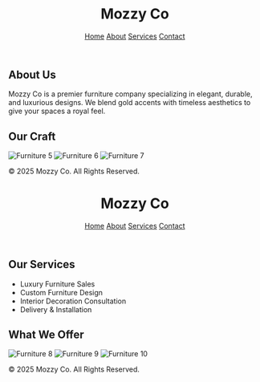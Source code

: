 <!--  index.html (Home Page) ===================<!DOCTYPE html><html lang="en"> <head>   <meta charset="UTF-8">   <meta name="viewport" content="width=device-width, initial-scale=1.0">   <title>Mozzy Co - Home</title>   <link rel="stylesheet" href="style.css"> </head> <body>   <header>     <h1 class="logo">Mozzy Co</h1>     <nav>       <a href="index.html">Home</a>       <a href="about.html">About</a>       <a href="services.html">Services</a>       <a href="contact.html">Contact</a>     </nav>   </header>  <section class="hero">     <h2>Welcome to Mozzy Co</h2>     <p>Luxury Furniture. Golden Elegance. Timeless Designs.</p>   </section>  <section class="gallery">     <h2>Our Signature Pieces</h2>     <div class="grid">       <img src="https://source.unsplash.com/400x300/?luxury-furniture" alt="Furniture 1">       <img src="https://source.unsplash.com/400x300/?sofa" alt="Furniture 2">       <img src="https://source.unsplash.com/400x300/?chair" alt="Furniture 3">       <img src="https://source.unsplash.com/400x300/?table" alt="Furniture 4">     </div>   </section>  <footer>     <p>© 2025 Mozzy Co. All Rights Reserved.</p>   </footer> </body> </html><!-- ======================= about.html (About Us Page) ======================= --><!DOCTYPE html><html lang="en"> <head>   <meta charset="UTF-8">   <meta name="viewport" content="width=device-width, initial-scale=1.0">   <title>Mozzy Co - About</title>   <link rel="stylesheet" href="style.css"> </head> <body>   <header>     <h1 class="logo">Mozzy Co</h1>     <nav>       <a href="index.html">Home</a>       <a href="about.html">About</a>       <a href="services.html">Services</a>       <a href="contact.html">Contact</a>     </nav>   </header>  <section class="content">     <h2>About Us</h2>     <p>Mozzy Co is a premier furniture company specializing in elegant, durable, and luxurious designs. We blend gold accents with timeless aesthetics to give your spaces a royal feel.</p>   </section>  <section class="gallery">     <h2>Our Craft</h2>     <div class="grid">       <img src="https://source.unsplash.com/400x300/?modern-furniture" alt="Furniture 5">       <img src="https://source.unsplash.com/400x300/?wooden-chair" alt="Furniture 6">       <img src="https://source.unsplash.com/400x300/?interior-design" alt="Furniture 7">     </div>   </section>  <footer>     <p>© 2025 Mozzy Co. All Rights Reserved.</p>   </footer> </body> </html><!-- ======================= services.html (Services Page) ======================= --><!DOCTYPE html><html lang="en"> <head>   <meta charset="UTF-8">   <meta name="viewport" content="width=device-width, initial-scale=1.0">   <title>Mozzy Co - Services</title>   <link rel="stylesheet" href="style.css"> </head> <body>   <header>     <h1 class="logo">Mozzy Co</h1>     <nav>       <a href="index.html">Home</a>       <a href="about.html">About</a>       <a href="services.html">Services</a>       <a href="contact.html">Contact</a>     </nav>   </header>  <section class="content">     <h2>Our Services</h2>     <ul>       <li>Luxury Furniture Sales</li>       <li>Custom Furniture Design</li>       <li>Interior Decoration Consultation</li>       <li>Delivery & Installation</li>     </ul>   </section>  <section class="gallery">     <h2>What We Offer</h2>     <div class="grid">       <img src="https://source.unsplash.com/400x300/?sofa-set" alt="Furniture 8">       <img src="https://source.unsplash.com/400x300/?bed" alt="Furniture 9">       <img src="https://source.unsplash.com/400x300/?office-furniture" alt="Furniture 10">     </div>   </section>  <footer>     <p>© 2025 Mozzy Co. All Rights Reserved.</p>   </footer> </body> </html><!-- ======================= contact.html (Contact Page) ==================
